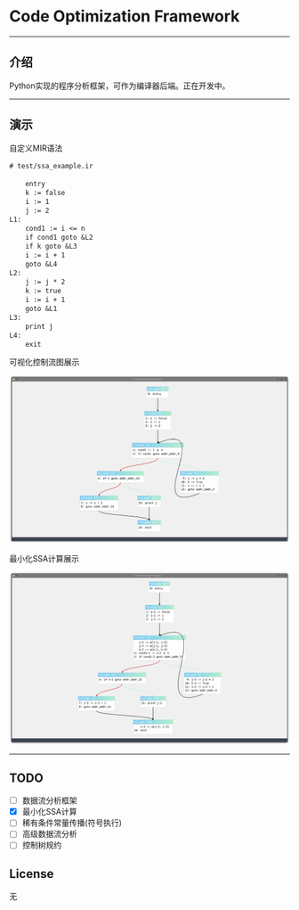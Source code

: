 # Code Optimization Framework

***

## 介绍

Python实现的程序分析框架，可作为编译器后端。正在开发中。

***
## 演示

自定义MIR语法
```
# test/ssa_example.ir

    entry
    k := false
    i := 1
    j := 2
L1:
    cond1 := i <= n
    if cond1 goto &L2
    if k goto &L3
    i := i + 1
    goto &L4
L2:
    j := j * 2
    k := true
    i := i + 1
    goto &L1
L3:
    print j
L4:
    exit
```

可视化控制流图展示

![cfg_demo](./tmp/readme_ref_img01.png)

最小化SSA计算展示

![minimal_ssa](./tmp/readme_ref_mininal_ssa.png)

***

## TODO

- [ ] 数据流分析框架
- [x] 最小化SSA计算
- [ ] 稀有条件常量传播(符号执行)
- [ ] 高级数据流分析
- [ ] 控制树规约

## License

无